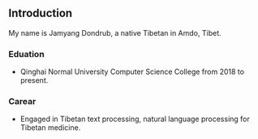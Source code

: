 
## Introduction

My name is Jamyang Dondrub, a native Tibetan in Amdo, Tibet.



### Eduation

- Qinghai Normal University Computer Science College from 2018 to present.


### Carear


- Engaged in Tibetan text processing, natural language processing for Tibetan medicine.


